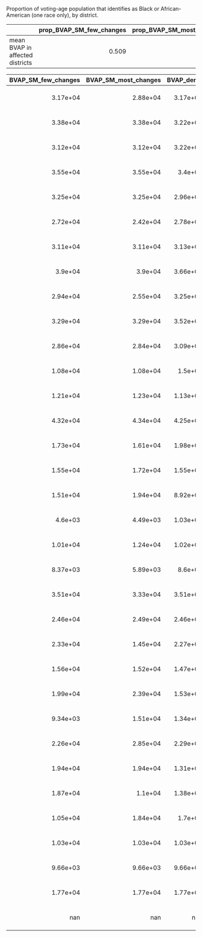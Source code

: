 Proportion of voting-age population that identifies as Black or African-American (one race only), by district.

|                                 |   prop_BVAP_SM_few_changes |   prop_BVAP_SM_most_changes |
|:--------------------------------|---------------------------:|----------------------------:|
| mean BVAP in affected districts |                      0.509 |                       0.491 |



|   BVAP_SM_few_changes |   BVAP_SM_most_changes |   BVAP_dems |   BVAP_enacted |   BVAP_gop_bell2 |   BVAP_gop_jones |   BVAP_new_VA |   BVAP_reform |   VAP_SM_few_changes |   VAP_SM_most_changes |   VAP_dems |   VAP_enacted |   VAP_gop_bell2 |   VAP_gop_jones |   VAP_new_VA |   VAP_reform |   district_no |   prop_BVAP_SM_few_changes |   prop_BVAP_SM_most_changes |   prop_BVAP_dems |   prop_BVAP_enacted |   prop_BVAP_gop_bell2 |   prop_BVAP_gop_jones |   prop_BVAP_new_VA |   prop_BVAP_reform | status                                        |
|----------------------:|-----------------------:|------------:|---------------:|-----------------:|-----------------:|--------------:|--------------:|---------------------:|----------------------:|-----------:|--------------:|----------------:|----------------:|-------------:|-------------:|--------------:|---------------------------:|----------------------------:|-----------------:|--------------------:|----------------------:|----------------------:|-------------------:|-------------------:|:----------------------------------------------|
|              3.17e+04 |               2.88e+04 |    3.17e+04 |       3.63e+04 |         3.41e+04 |         3.17e+04 |      3.37e+04 |      2.83e+04 |             6.19e+04 |              6.12e+04 |   6.19e+04 |      6.14e+04 |        6.23e+04 |        6.19e+04 |     8.1e+04  |     6.13e+04 |            63 |                      0.512 |                       0.47  |            0.512 |               0.591 |                 0.547 |                 0.512 |              0.416 |              0.461 | Ruled unconstitutional as enacted             |
|              3.38e+04 |               3.38e+04 |    3.22e+04 |       3.43e+04 |         3.32e+04 |         3.22e+04 |      3.52e+04 |      2.73e+04 |             6.25e+04 |              6.25e+04 |   6.16e+04 |      6.25e+04 |        6.15e+04 |        6.16e+04 |     6.31e+04 |     6.14e+04 |            69 |                      0.54  |                       0.54  |            0.523 |               0.548 |                 0.54  |                 0.523 |              0.558 |              0.445 | Ruled unconstitutional as enacted             |
|              3.12e+04 |               3.12e+04 |    3.22e+04 |       3.28e+04 |         3.63e+04 |         3.22e+04 |      3.12e+04 |      2.63e+04 |             6e+04    |              6e+04    |   6.06e+04 |      5.87e+04 |        5.91e+04 |        6.06e+04 |     5.93e+04 |     5.88e+04 |            70 |                      0.519 |                       0.519 |            0.532 |               0.56  |                 0.614 |                 0.532 |              0.527 |              0.448 | Ruled unconstitutional as enacted             |
|              3.55e+04 |               3.55e+04 |    3.4e+04  |       3.63e+04 |         3.67e+04 |         3.4e+04  |      3.37e+04 |      3.69e+04 |             6.63e+04 |              6.63e+04 |   6.67e+04 |      6.62e+04 |        6.56e+04 |        6.67e+04 |     6.6e+04  |     6.53e+04 |            71 |                      0.535 |                       0.535 |            0.51  |               0.549 |                 0.56  |                 0.51  |              0.51  |              0.566 | Ruled unconstitutional as enacted             |
|              3.25e+04 |               3.25e+04 |    2.96e+04 |       3.46e+04 |         2.68e+04 |         2.96e+04 |      3.13e+04 |      2.67e+04 |             6.02e+04 |              6.02e+04 |   6.03e+04 |      6.12e+04 |        6.08e+04 |        6.03e+04 |     6.03e+04 |     6.37e+04 |            74 |                      0.541 |                       0.541 |            0.49  |               0.565 |                 0.44  |                 0.49  |              0.52  |              0.418 | Ruled unconstitutional as enacted             |
|              2.72e+04 |               2.42e+04 |    2.78e+04 |       3.39e+04 |         2.72e+04 |         2.79e+04 |      2.67e+04 |      2.84e+04 |             5.82e+04 |              6.17e+04 |   5.84e+04 |      5.8e+04  |        5.86e+04 |        5.95e+04 |     5.87e+04 |     6.61e+04 |            77 |                      0.466 |                       0.392 |            0.476 |               0.583 |                 0.464 |                 0.47  |              0.455 |              0.429 | Ruled unconstitutional as enacted             |
|              3.11e+04 |               3.11e+04 |    3.13e+04 |       3.41e+04 |         3.46e+04 |         3.5e+04  |      2.97e+04 |      2.62e+04 |             6.08e+04 |              6.08e+04 |   6.29e+04 |      6.09e+04 |        8.19e+04 |        8.14e+04 |     6.12e+04 |     6.79e+04 |            80 |                      0.511 |                       0.511 |            0.498 |               0.559 |                 0.422 |                 0.43  |              0.484 |              0.386 | Ruled unconstitutional as enacted             |
|              3.9e+04  |               3.9e+04  |    3.66e+04 |       3.36e+04 |         3.17e+04 |         3.19e+04 |      3.19e+04 |      2.69e+04 |             8.14e+04 |              8.14e+04 |   8.18e+04 |      6.11e+04 |        6.22e+04 |        6.16e+04 |     6.07e+04 |     5.85e+04 |            89 |                      0.478 |                       0.478 |            0.447 |               0.55  |                 0.509 |                 0.518 |              0.525 |              0.46  | Ruled unconstitutional as enacted             |
|              2.94e+04 |               2.55e+04 |    3.25e+04 |       3.47e+04 |         3.61e+04 |         3.38e+04 |      3.12e+04 |      2.79e+04 |             6.02e+04 |              6.14e+04 |   6.6e+04  |      6.54e+04 |        6.64e+04 |        6.89e+04 |     5.98e+04 |     6.23e+04 |            90 |                      0.489 |                       0.415 |            0.493 |               0.531 |                 0.543 |                 0.491 |              0.521 |              0.448 | Ruled unconstitutional as enacted             |
|              3.29e+04 |               3.29e+04 |    3.52e+04 |       3.69e+04 |         3.35e+04 |         3.52e+04 |      3.33e+04 |      3.03e+04 |             6.17e+04 |              6.17e+04 |   6.2e+04  |      6.13e+04 |        6.13e+04 |        6.2e+04  |     6.28e+04 |     6.23e+04 |            92 |                      0.533 |                       0.533 |            0.567 |               0.601 |                 0.547 |                 0.567 |              0.53  |              0.486 | Ruled unconstitutional as enacted             |
|              2.86e+04 |               2.84e+04 |    3.09e+04 |       3.5e+04  |         3.41e+04 |         3.16e+04 |      2.84e+04 |      2.74e+04 |             6.07e+04 |              6.05e+04 |   5.98e+04 |      5.9e+04  |        6e+04    |        5.86e+04 |     6.05e+04 |     6.23e+04 |            95 |                      0.47  |                       0.469 |            0.517 |               0.594 |                 0.568 |                 0.54  |              0.469 |              0.439 | Ruled unconstitutional as enacted             |
|              1.08e+04 |               1.08e+04 |    1.5e+04  |       1.08e+04 |         1.07e+04 |         9.28e+03 |      1.24e+04 |      1e+04    |             6.06e+04 |              5.97e+04 |   6.39e+04 |      6.06e+04 |        5.92e+04 |        6.01e+04 |     6.1e+04  |     6.97e+04 |            27 |                      0.179 |                       0.18  |            0.235 |               0.179 |                 0.181 |                 0.154 |              0.203 |              0.144 | Adjacent to a district ruled unconstitutional |
|              1.21e+04 |               1.23e+04 |    1.13e+04 |       1.21e+04 |         1.23e+04 |         1.15e+04 |      2.47e+04 |      1.23e+04 |             7.56e+04 |              7.89e+04 |   7.69e+04 |      7.56e+04 |        7.99e+04 |        7.98e+04 |     1.57e+05 |     8.15e+04 |            55 |                      0.161 |                       0.156 |            0.147 |               0.161 |                 0.154 |                 0.144 |              0.158 |              0.151 | Adjacent to a district ruled unconstitutional |
|              4.32e+04 |               4.34e+04 |    4.25e+04 |       4.32e+04 |         4.35e+04 |         4.34e+04 |      3.83e+04 |      4.24e+04 |             1.65e+05 |              1.68e+05 |   1.59e+05 |      1.65e+05 |        1.68e+05 |        1.67e+05 |     1.09e+05 |     1.44e+05 |            61 |                      0.262 |                       0.258 |            0.268 |               0.262 |                 0.258 |                 0.26  |              0.351 |              0.295 | Adjacent to a district ruled unconstitutional |
|              1.73e+04 |               1.61e+04 |    1.98e+04 |       1.48e+04 |         1.55e+04 |         1.68e+04 |      1.58e+04 |      1.45e+04 |             6.01e+04 |              6e+04    |   5.99e+04 |      6.1e+04  |        6.18e+04 |        6.05e+04 |     6.1e+04  |     5.92e+04 |            62 |                      0.289 |                       0.269 |            0.33  |               0.242 |                 0.251 |                 0.278 |              0.259 |              0.244 | Adjacent to a district ruled unconstitutional |
|              1.55e+04 |               1.72e+04 |    1.55e+04 |       1.55e+04 |         2.1e+04  |         1.64e+04 |      1.8e+04  |      1.58e+04 |             7.11e+04 |              7.05e+04 |   7.11e+04 |      7.11e+04 |        6.86e+04 |        6.93e+04 |     7.05e+04 |     7.04e+04 |            64 |                      0.218 |                       0.245 |            0.218 |               0.218 |                 0.306 |                 0.237 |              0.256 |              0.225 | Adjacent to a district ruled unconstitutional |
|              1.51e+04 |               1.94e+04 |    8.92e+03 |       9.26e+03 |         1.19e+04 |         1.39e+04 |      1.15e+04 |      1.66e+04 |             5.95e+04 |              6.07e+04 |   6.17e+04 |      5.88e+04 |        5.94e+04 |        5.96e+04 |     5.93e+04 |     7.22e+04 |            66 |                      0.255 |                       0.319 |            0.145 |               0.157 |                 0.201 |                 0.234 |              0.193 |              0.23  | Adjacent to a district ruled unconstitutional |
|              4.6e+03  |               4.49e+03 |    1.03e+04 |       4.6e+03  |         7.1e+03  |         9.34e+03 |      5.85e+03 |      7.74e+03 |             6.64e+04 |              6.41e+04 |   7.33e+04 |      6.64e+04 |        6.4e+04  |        6.54e+04 |     6.98e+04 |     6.73e+04 |            68 |                      0.069 |                       0.07  |            0.14  |               0.069 |                 0.111 |                 0.143 |              0.084 |              0.115 | Adjacent to a district ruled unconstitutional |
|              1.01e+04 |               1.24e+04 |    1.02e+04 |       9.04e+03 |         9.15e+03 |         1.03e+04 |      9.57e+03 |      7.43e+03 |             7.78e+04 |              7.01e+04 |   6.4e+04  |      7.92e+04 |        7.05e+04 |        6.8e+04  |     6.49e+04 |     7.49e+04 |            72 |                      0.129 |                       0.176 |            0.16  |               0.114 |                 0.13  |                 0.152 |              0.147 |              0.099 | Adjacent to a district ruled unconstitutional |
|              8.37e+03 |               5.89e+03 |    8.6e+03  |       8.37e+03 |         7.13e+03 |         8.52e+03 |      7.87e+03 |      2.14e+04 |             6.31e+04 |              6.75e+04 |   6.94e+04 |      6.31e+04 |        6.71e+04 |        6.83e+04 |     6.67e+04 |     6.18e+04 |            73 |                      0.133 |                       0.087 |            0.124 |               0.133 |                 0.106 |                 0.125 |              0.118 |              0.347 | Adjacent to a district ruled unconstitutional |
|              3.51e+04 |               3.33e+04 |    3.51e+04 |       3.51e+04 |         3.41e+04 |         3.51e+04 |      3.08e+04 |      3.43e+04 |             6.34e+04 |              6.37e+04 |   6.34e+04 |      6.34e+04 |        6.41e+04 |        6.34e+04 |     6.33e+04 |     6.4e+04  |            75 |                      0.553 |                       0.523 |            0.553 |               0.553 |                 0.532 |                 0.553 |              0.486 |              0.537 | Adjacent to a district ruled unconstitutional |
|              2.46e+04 |               2.49e+04 |    2.46e+04 |       1.49e+04 |         1.62e+04 |         1.62e+04 |      2.46e+04 |      2.14e+04 |             5.84e+04 |              5.85e+04 |   5.84e+04 |      5.97e+04 |        5.98e+04 |        5.99e+04 |     5.84e+04 |     6.24e+04 |            76 |                      0.421 |                       0.426 |            0.421 |               0.249 |                 0.27  |                 0.27  |              0.421 |              0.343 | Adjacent to a district ruled unconstitutional |
|              2.33e+04 |               1.45e+04 |    2.27e+04 |       2.29e+04 |         2.24e+04 |         2.21e+04 |      3.21e+04 |      1.57e+04 |             1.19e+05 |              8.45e+04 |   1.17e+05 |      1.18e+05 |        1.17e+05 |        1.17e+05 |     1.46e+05 |     6.12e+04 |            78 |                      0.195 |                       0.171 |            0.194 |               0.194 |                 0.192 |                 0.189 |              0.22  |              0.257 | Adjacent to a district ruled unconstitutional |
|              1.56e+04 |               1.52e+04 |    1.47e+04 |       1.95e+04 |         1.92e+04 |         2.81e+04 |      2.22e+04 |      2.41e+04 |             4.61e+04 |              4.6e+04  |   4.62e+04 |      6.68e+04 |        4.52e+04 |        6.06e+04 |     6.8e+04  |     6.01e+04 |            79 |                      0.338 |                       0.331 |            0.318 |               0.291 |                 0.425 |                 0.463 |              0.327 |              0.401 | Adjacent to a district ruled unconstitutional |
|              1.99e+04 |               2.39e+04 |    1.53e+04 |       1.95e+04 |         2.01e+04 |         2.47e+04 |      1.72e+04 |      2.6e+04  |             1.18e+05 |              1.19e+05 |   9.82e+04 |      1.17e+05 |        1.16e+05 |        1.29e+05 |     1.11e+05 |     1.59e+05 |            81 |                      0.169 |                       0.201 |            0.156 |               0.167 |                 0.172 |                 0.191 |              0.155 |              0.164 | Adjacent to a district ruled unconstitutional |
|              9.34e+03 |               1.51e+04 |    1.34e+04 |       9.37e+03 |         9.44e+03 |         1.07e+04 |      1.02e+04 |      2.31e+04 |             6.74e+04 |              7.39e+04 |   7.18e+04 |      6.76e+04 |        6.76e+04 |        7.59e+04 |     6.84e+04 |     6.01e+04 |            83 |                      0.138 |                       0.204 |            0.187 |               0.139 |                 0.14  |                 0.141 |              0.15  |              0.384 | Adjacent to a district ruled unconstitutional |
|              2.26e+04 |               2.85e+04 |    2.29e+04 |       1.94e+04 |         1.98e+04 |         1.52e+04 |      1.61e+04 |      2.24e+04 |             9.88e+04 |              1.21e+05 |   1.05e+05 |      9.36e+04 |        9.3e+04  |        7.33e+04 |     7.68e+04 |     1.02e+05 |            85 |                      0.228 |                       0.235 |            0.218 |               0.208 |                 0.213 |                 0.207 |              0.209 |              0.22  | Adjacent to a district ruled unconstitutional |
|              1.94e+04 |               1.94e+04 |    1.31e+04 |       1.14e+04 |         1.05e+04 |         1.23e+04 |      1.9e+04  |      2.22e+04 |             6.03e+04 |              6.03e+04 |   5.86e+04 |      5.93e+04 |        5.88e+04 |        5.97e+04 |     5.91e+04 |     6.08e+04 |            91 |                      0.321 |                       0.321 |            0.224 |               0.192 |                 0.179 |                 0.206 |              0.32  |              0.365 | Adjacent to a district ruled unconstitutional |
|              1.87e+04 |               1.1e+04  |    1.38e+04 |       1.38e+04 |         1.78e+04 |         1.8e+04  |      1.08e+04 |      1.18e+04 |             5.78e+04 |              6.29e+04 |   6.33e+04 |      6.33e+04 |        6.22e+04 |        6.19e+04 |     6.26e+04 |     6.59e+04 |            93 |                      0.324 |                       0.175 |            0.218 |               0.218 |                 0.286 |                 0.291 |              0.172 |              0.179 | Adjacent to a district ruled unconstitutional |
|              1.05e+04 |               1.84e+04 |    1.7e+04  |       1.29e+04 |         1.41e+04 |         1.29e+04 |      1.86e+04 |      1.95e+04 |             6.41e+04 |              6.03e+04 |   6.16e+04 |      6.24e+04 |        6.22e+04 |        6.24e+04 |     6.06e+04 |     6.06e+04 |            94 |                      0.163 |                       0.305 |            0.275 |               0.206 |                 0.226 |                 0.206 |              0.307 |              0.322 | Adjacent to a district ruled unconstitutional |
|              1.03e+04 |               1.03e+04 |    1.03e+04 |       1.03e+04 |         1.03e+04 |         1.03e+04 |      1.03e+04 |      1.09e+04 |             8.21e+04 |              8.1e+04  |   8.13e+04 |      8.13e+04 |        8.3e+04  |        8.3e+04  |     8.1e+04  |     7.08e+04 |            96 |                      0.126 |                       0.127 |            0.127 |               0.127 |                 0.125 |                 0.125 |              0.127 |              0.154 | Adjacent to a district ruled unconstitutional |
|              9.66e+03 |               9.66e+03 |    9.66e+03 |       9.45e+03 |         1.23e+04 |         1.23e+04 |      9.66e+03 |      1.64e+04 |             7.22e+04 |              7.22e+04 |   7.22e+04 |      7.15e+04 |        7.32e+04 |        7.27e+04 |     7.23e+04 |     6.46e+04 |            97 |                      0.134 |                       0.134 |            0.134 |               0.132 |                 0.168 |                 0.169 |              0.134 |              0.253 | Adjacent to a district ruled unconstitutional |
|              1.77e+04 |               1.77e+04 |    1.77e+04 |       1.77e+04 |         1.76e+04 |         1.43e+04 |      1.77e+04 |      1.52e+04 |             7.33e+04 |              7.33e+04 |   7.56e+04 |      7.33e+04 |        7.3e+04  |        5.93e+04 |     7.18e+04 |     7.93e+04 |           100 |                      0.241 |                       0.241 |            0.233 |               0.241 |                 0.241 |                 0.241 |              0.247 |              0.192 | Adjacent to a district ruled unconstitutional |
|            nan        |             nan        |  nan        |     nan        |       nan        |       nan        |    nan        |    nan        |           nan        |            nan        | nan        |    nan        |      nan        |      nan        |   nan        |   nan        |           100 |                    nan     |                     nan     |          nan     |             nan     |               nan     |               nan     |            nan     |            nan     | Adjacent to a district ruled unconstitutional |
